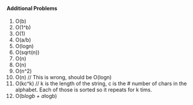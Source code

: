 #### Additional Problems
1.  O(b)
2.  O(1^b)
3.  O(1)
4.  O(a/b)
5.  O(logn)
6.  O(sqrt(n))
7.  O(n)
8.  O(n)
9.  O(n^2)
10. O(n) // This is wrong, should be O(logn)
11. O(kc^k) // k is the length of the string, c is the # number of chars in the alphabet. Each of those is sorted so it repeats for k tims.
12. O(b*logb + a*logb)
